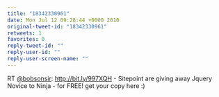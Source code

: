 ```yaml
---
title: "18342330961"
date: Mon Jul 12 09:28:44 +0000 2010
original-tweet-id: "18342330961"
retweets: 1
favorites: 0
reply-tweet-id: ""
reply-user-id: ""
reply-user-screen-name: ""
---
```

RT <a href="https://twitter.com/bobsonsir">@bobsonsir</a>: http://bit.ly/997XQH - Sitepoint are giving away Jquery Novice to Ninja - for FREE! get your copy here :)
